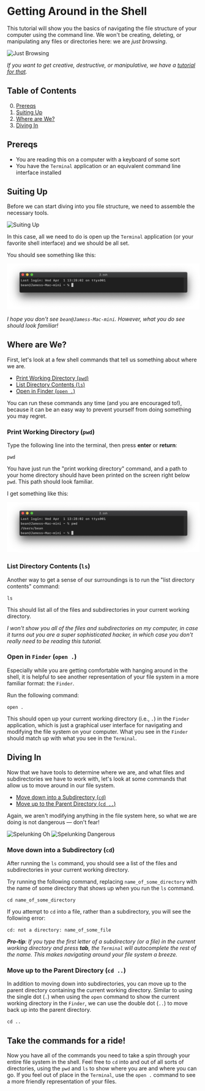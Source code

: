# Getting Around in the Shell

This tutorial will show you the basics of navigating the file structure of your computer using the command line. We won't be creating, deleting, or manipulating any files or directories here: we are *just browsing*. 

![Just Browsing](https://media.giphy.com/media/3o6MbhosEUNb9CjKTe/giphy.gif)

*If you want to get creative, destructive, or manipulative, we have a [tutorial for that](ModifyingContentsShell.md).*

## Table of Contents

0. [Prereqs](#prereqs)
1. [Suiting Up](#suiting-up)
2. [Where are We?](#where-are-we)
3. [Diving In](#diving-in)

## Prereqs

- You are reading this on a computer with a keyboard of some sort
- You have the `Terminal` application or an equivalent command line interface installed

## Suiting Up

Before we can start diving into you file structure, we need to assemble the necessary tools.

![Suiting Up](https://media.giphy.com/media/aqVzIceJ7qq8E/giphy.gif)

In this case, all we need to do is open up the `Terminal` application (or your favorite shell interface) and we should be all set. 

You should see something like this:

![Empty terminal](img/empty_terminal.png)

_I hope you don't see `bean@Jamess-Mac-mini`. However, what you do see should look familiar!_

## Where are We?

First, let's look at a few shell commands that tell us something about where we are. 

- [Print Working Directory (`pwd`)](#print-working-directory-pwd)
- [List Directory Contents (`ls`)](#list-directory-contents-ls)
- [Open in Finder (`open .`)](#open-in-finder-open)

You can run these commands any time (and you are encouraged to!), because it can be an easy way to prevent yourself from doing something you may regret.

### Print Working Directory (`pwd`)

Type the following line into the terminal, then press **enter** or **return**:

	pwd
	
You have just run the "print working directory" command, and a path to your home directory should have been printed on the screen right below `pwd`. This path should look familiar. 

I get something like this:

![pwd](img/pwd.png)

### List Directory Contents (`ls`)

Another way to get a sense of our surroundings is to run the "list directory contents" command:

	ls
	
This should list all of the files and subdirectories in your current working directory.

*I won't show you all of the files and subdirectories on my computer, in case it turns out you are a super sophisticated hacker, in which case you don't really need to be reading this tutorial.*

### Open in `Finder` (`open .`)

Especially while you are getting comfortable with hanging around in the shell, it is helpful to see another representation of your file system in a more familiar format: the `Finder`.

Run the following command:

	open .
	
This should open up your current working directory (i.e., `.`) in the `Finder` application, which is just a graphical user interface for navigating and modifying the file system on your computer. What you see in the `Finder` should match up with what you see in the `Terminal`.

## Diving In

Now that we have tools to determine where we are, and what files and subdirectories we have to work with, let's look at some commands that allow us to move around in our file system. 

- [Move down into a Subdirectory (`cd`)](#move-down-into-a-subdirectory-cd)
- [Move up to the Parent Directory (`cd ..`)](#move-up-to-the-parent-directory)

Again, we aren't modifying anything in the file system here, so what we are doing is not dangerous — don't fear!

![Spelunking Oh](https://media.giphy.com/media/xUySTXTjV5FEL8f8Os/giphy.gif) 
![Spelunking Dangerous](https://media.giphy.com/media/xUySTvOb3qiAlrT9qU/giphy.gif)

### Move down into a Subdirectory (`cd`)

After running the `ls` command, you should see a list of the files and subdirectories in your current working directory.

Try running the following command, replacing `name_of_some_directory` with the name of some directory that shows up when you run the `ls` command.

	cd name_of_some_directory
	
If you attempt to `cd` into a file, rather than a subdirectory, you will see the following error:

	cd: not a directory: name_of_some_file
	
_**Pro-tip**: If you type the first letter of a subdirectory (or a file) in the current working directory and press **tab**, the `Terminal` will autocomplete the rest of the name. This makes navigating around your file system a breeze._

### Move up to the Parent Directory (`cd ..`)

In addition to moving down into subdirectories, you can move up to the parent directory containing the current working directory. Similar to using the single dot (`.`) when using the `open` command to show the current working directory in the `Finder`, we can use the double dot (`..`) to move back up into the parent directory.

	cd ..
	
## Take the commands for a ride!

Now you have all of the commands you need to take a spin through your entire file system in the shell. Feel free to `cd` into and out of all sorts of directories, using the `pwd` and `ls` to show where you are and where you can go. If you feel out of place in the `Terminal`, use the `open .` command to see a more friendly representation of your files.